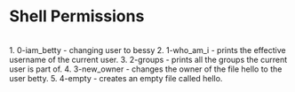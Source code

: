 # Shell Permissions 
<br> 
1. 0-iam_betty - changing user to bessy
2. 1-who_am_i - prints the effective username of the current user.
3. 2-groups -  prints all the groups the current user is part of.
4. 3-new_owner - changes the owner of the file hello to the user betty.
5. 4-empty -  creates an empty file called hello.
